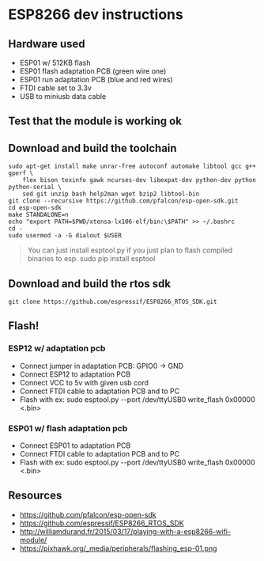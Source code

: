 # ESP8266 dev instructions
## Hardware used
 * ESP01 w/ 512KB flash
 * ESP01 flash adaptation PCB (green wire one)
 * ESP01 run adaptation PCB (blue and red wires)
 * FTDI cable set to 3.3v
 * USB to miniusb data cable

## Test that the module is working ok

## Download and build the toolchain
```
sudo apt-get install make unrar-free autoconf automake libtool gcc g++ gperf \
    flex bison texinfo gawk ncurses-dev libexpat-dev python-dev python python-serial \
    sed git unzip bash help2man wget bzip2 libtool-bin
git clone --recursive https://github.com/pfalcon/esp-open-sdk.git
cd esp-open-sdk
make STANDALONE=n
echo "export PATH=$PWD/xtensa-lx106-elf/bin:\$PATH" >> ~/.bashrc
cd -
sudo usermod -a -G dialout $USER
```

> You can just install esptool.py if you just plan to flash compiled binaries to esp. sudo pip install esptool

## Download and build the rtos sdk
```
git clone https://github.com/espressif/ESP8266_RTOS_SDK.git
```

## Flash!
### ESP12 w/ adaptation pcb
 * Connect jumper in adaptation PCB: GPIO0 -> GND
 * Connect ESP12 to adaptation PCB
 * Connect VCC to 5v with given usb cord
 * Connect FTDI cable to adaptation PCB and to PC
 * Flash with ex: sudo esptool.py --port /dev/ttyUSB0 write_flash 0x00000 <.bin>

### ESP01 w/ flash adaptation pcb
 * Connect ESP01 to adaptation PCB
 * Connect FTDI cable to adaptation PCB and to PC
 * Flash with ex: sudo esptool.py --port /dev/ttyUSB0 write_flash 0x00000 <.bin> 

## Resources
* https://github.com/pfalcon/esp-open-sdk
* https://github.com/espressif/ESP8266_RTOS_SDK
* http://williamdurand.fr/2015/03/17/playing-with-a-esp8266-wifi-module/
* https://pixhawk.org/_media/peripherals/flashing_esp-01.png
